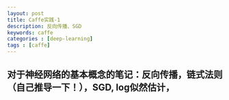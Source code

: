 ```yaml
---
layout: post
title: Caffe实践-1
description: 反向传播、SGD
keywords: caffe
categories : [deep-learning]
tags : [caffe]
---
```



对于神经网络的基本概念的笔记：反向传播，链式法则（自己推导一下！），SGD, log似然估计，
-------------------

